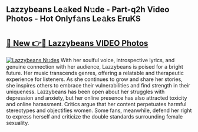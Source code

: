 ## Lazzybeans Le𝚊ked N𝚞de - Part-q2h Video Photos - Hot Onlyf𝚊ns Le𝚊ks EruKS

# <h2><a href="http://ab12836.deff.icu/?id=Lazzybeans">🔗 New 👉🔴 Lazzybeans VIDEO Photos</a></h2>

[![Lazzybeans N𝚞des](https://i.imgur.com/rIISA9y.gif)](http://ab12836.deff.icu/?id=Lazzybeans)
With her soulful voice, introspective lyrics, and genuine connection with her audience, Lazzybeans is poised for a bright future. Her music transcends genres, offering a relatable and therapeutic experience for listeners. As she continues to grow and share her stories, she inspires others to embrace their vulnerabilities and find strength in their uniqueness. Lazzybeans has been open about her struggles with depression and anxiety, but her online presence has also attracted toxicity and online harassment. Critics argue that her content perpetuates harmful stereotypes and objectifies women. Some fans, meanwhile, defend her right to express herself and criticize the double standards surrounding female sexuality.
